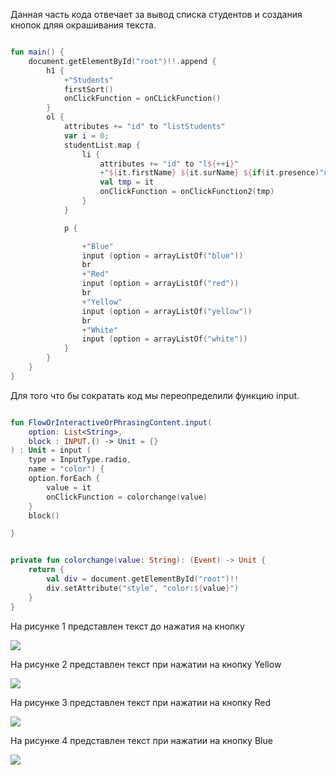 Данная часть кода отвечает за вывод списка студентов и создания кнопок дляя окрашивания текста.

```kotlin

fun main() {
    document.getElementById("root")!!.append {
        h1 {
            +"Students"
            firstSort()
            onClickFunction = onCLickFunction()
        }
        ol {
            attributes += "id" to "listStudents"
            var i = 0;
            studentList.map {
                li {
                    attributes += "id" to "l${++i}"
                    +"${it.firstName} ${it.surName} ${if(it.presence)"присутствует" else "отсутствует"}"
                    val tmp = it
                    onClickFunction = onClickFunction2(tmp)
                }
            }

            p {

                +"Blue"
                input (option = arrayListOf("blue"))
                br
                +"Red"
                input (option = arrayListOf("red"))
                br
                +"Yellow"
                input (option = arrayListOf("yellow"))
                br
                +"White"
                input (option = arrayListOf("white"))
            }
        }
    }
}

```

Для того что бы сократать код мы переопределили функцию input.

```kotlin

fun FlowOrInteractiveOrPhrasingContent.input(
    option: List<String>,
    block : INPUT.() -> Unit = {}
) : Unit = input (
    type = InputType.radio,
    name = "color") {
    option.forEach {
        value = it
        onClickFunction = colorchange(value)
    }
    block()

}


private fun colorchange(value: String): (Event) -> Unit {
    return {
        val div = document.getElementById("root")!!
        div.setAttribute("style", "color:${value}")
    }
}

```

На рисунке 1 представлен текст до нажатия на кнопку

<img src = 1.jpg>

На рисунке 2 представлен текст при нажатии на кнопку Yellow

<img src = 2.jpg>

На рисунке 3 представлен текст при нажатии на кнопку Red

<img src = 3.jpg>

На рисунке 4 представлен текст при нажатии на кнопку Blue

<img src = 4.jpg>